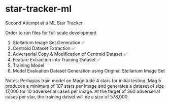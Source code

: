 # star-tracker-ml
Second Attempt at a ML Star Tracker

Order to run files for full scale development

1. Stellarium Image Set Generation ✅
2. Centroid Dataset Extraction ✅
3. Adverserial Copy & Modification of Centroid Dataset ✅
4. Feature Extraction into Training Dataset ✅
5. Training Model
6. Model Evaluation Dataset Generation using Original Stellarium Image Set

Notes:
Perhapas train model on Magnitude 4 stars for initial testing. Mag 5 produces a minimum of 107 stars per image and generates a dataset of size 17,000 for 10 adverserial cases per image. At the target of 360 adverserial cases per star, the training datset will be a size of 578,000 
